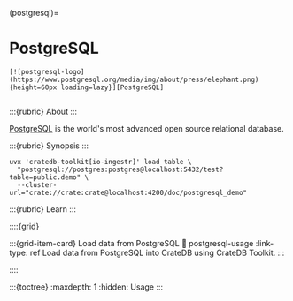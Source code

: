 (postgresql)=
# PostgreSQL

```{div} .float-right
[![postgresql-logo](https://www.postgresql.org/media/img/about/press/elephant.png){height=60px loading=lazy}][PostgreSQL]
```
```{div} .clearfix
```

:::{rubric} About
:::

[PostgreSQL] is the world's most advanced open source relational database.

:::{rubric} Synopsis
:::

```shell
uvx 'cratedb-toolkit[io-ingestr]' load table \
  "postgresql://postgres:postgres@localhost:5432/test?table=public.demo" \
  --cluster-url="crate://crate:crate@localhost:4200/doc/postgresql_demo"
```

:::{rubric} Learn
:::

::::{grid}

:::{grid-item-card} Load data from PostgreSQL
:link: postgresql-usage
:link-type: ref
Load data from PostgreSQL into CrateDB using CrateDB Toolkit.
:::

::::


:::{toctree}
:maxdepth: 1
:hidden:
Usage <usage>
:::


[PostgreSQL]: https://www.postgresql.org/
